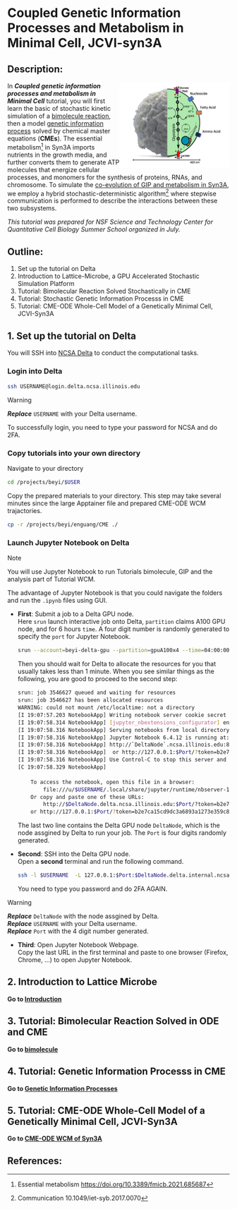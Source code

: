 # Coupled Genetic Information Processes and Metabolism in Minimal Cell, JCVI-syn3A

## Description:

<img align="right" width="250" src="./figs/figs_WCM/syn3A.png">

In ***Coupled genetic information processes and metabolism in Minimal Cell*** tutorial, you will first learn the basic of stochastic kinetic simulation of a [bimolecule reaction](bimolecule/), then a model [genetic information process](GIP/) solved by chemical master equations (**CMEs**). The essential metabolism[^breuer_metabolism] in Syn3A imports nutrients in the growth media, and further converts them to generate ATP molecules that energize cellular processes, and monomers for the synthesis of proteins, RNAs, and chromosome. To simulate the [co-evolution of GIP and metabolism in Syn3A](WCM/), we employ a hybrid stochastic-deterministic algorithm[^bianchi_CMEODE] where stepwise communication is performed to describe the interactions between these two subsystems.

*This tutorial was prepared for NSF Science and Technology Center for Quantitative Cell Biology Summer School organized in July.*

## Outline:

1. Set up the tutorial on Delta
2. Introduction to Lattice-Microbe, a GPU Accelerated Stochastic Simulation Platform
3. Tutorial: Bimolecular Reaction Solved Stochastically in CME
4. Tutorial: Stochastic Genetic Information Processs in CME
5. Tutorial: CME-ODE Whole-Cell Model of a Genetically Minimal Cell, JCVI-Syn3A
   
## 1. Set up the tutorial on Delta

You will SSH into [NCSA Delta](https://docs.ncsa.illinois.edu/systems/delta/en/latest/quick_start.html) to conduct the computational tasks.

### Login into Delta 

```bash
ssh USERNAME@login.delta.ncsa.illinois.edu
```
> [!WARNING]
> ***Replace*** `USERNAME` with your Delta username. 

To successfully login, you need to type your password for NCSA and do 2FA.

###  Copy tutorials into your own directory

Navigate to your directory

```bash
cd /projects/beyi/$USER
```

Copy the prepared materials to your directory. This step may take several minutes since the large Apptainer file and prepared CME-ODE WCM trajactories.

```bash
cp -r /projects/beyi/enguang/CME ./
```

### Launch Jupyter Notebook on Delta
>[!NOTE]
>You will use Jupyter Notebook to run Tutorials bimolecule, GIP and the analysis part of Tutorial WCM. 

The advantage of Jupyter Notebook is that you could navigate the folders and run the `.ipynb` files using GUI.

- **First**: Submit a job to a Delta GPU node.  
    Here `srun` launch interactive job onto Delta, `partition` claims A100 GPU node, and for 6 hours `time`. A four digit number is randomly generated to specify the `port` for Jupyter Notebook. 

  ```bash
  srun --account=beyi-delta-gpu --partition=gpuA100x4 --time=04:00:00 --mem=64g --gpus-per-node=1 --tasks-per-node=1 --cpus-per-task=16 --nodes=1 apptainer exec --nv --containall --bind /projects/beyi/$USER/:/workspace /projects/beyi/$USER/CME/summer2025.sif bash -c "source /root/miniconda3/etc/profile.d/conda.sh && conda activate lm_2.5_dev && jupyter notebook /workspace/ --no-browser --port=$((RANDOM%9000+1000)) --ip=0.0.0.0 --allow-root"
  ```  

  Then you should wait for Delta to allocate the resources for you that usually takes less than 1 minute. When you see similar things as the following, you are good to proceed to the second step:
  ```bash
  srun: job 3546627 queued and waiting for resources
  srun: job 3546627 has been allocated resources
  WARNING: could not mount /etc/localtime: not a directory
  [I 19:07:57.203 NotebookApp] Writing notebook server cookie secret to /u/$USER/.local/share/jupyter/runtime/notebook_cookie_secret
  [I 19:07:58.314 NotebookApp] [jupyter_nbextensions_configurator] enabled 0.6.3
  [I 19:07:58.316 NotebookApp] Serving notebooks from local directory: /workspace
  [I 19:07:58.316 NotebookApp] Jupyter Notebook 6.4.12 is running at:
  [I 19:07:58.316 NotebookApp] http://`DeltaNode`.ncsa.illinois.edu:8811/?token=b2e7ca15cd9dc3a6893a1273e359c88869225bc29d66c80c
  [I 19:07:58.316 NotebookApp]  or http://127.0.0.1:$Port/?token=b2e7ca15cd9dc3a6893a1273e359c88869225bc29d66c80c
  [I 19:07:58.316 NotebookApp] Use Control-C to stop this server and shut down all kernels (twice to skip confirmation).
  [C 19:07:58.329 NotebookApp]

      To access the notebook, open this file in a browser:
          file:///u/$USERNAME/.local/share/jupyter/runtime/nbserver-13-open.html
      Or copy and paste one of these URLs:
          http://$DeltaNode.delta.ncsa.illinois.edu:$Port/?token=b2e7ca15cd9dc3a6893a1273e359c88869225bc29d66c80c
      or http://127.0.0.1:$Port/?token=b2e7ca15cd9dc3a6893a1273e359c88869225bc29d66c80c
  ```

  The last two line contains the Delta GPU node `DeltaNode`, which is the node assgined by Delta to run your job. The `Port` is four digits randomly generated.

- **Second**: SSH into the Delta GPU node.  
  Open a **second** terminal and run the following command.
  ```bash
  ssh -l $USERNAME  -L 127.0.0.1:$Port:$DeltaNode.delta.internal.ncsa.edu:$Port dt-login.delta.ncsa.illinois.edu
  ```
  You need to type you password and do 2FA AGAIN.

>[!WARNING]
>***Replace*** `DeltaNode` with the node assgined by Delta.    
>***Replace*** `USERNAME` with your Delta username.   
>***Replace*** `Port` with the 4 digit number generated.  

- **Third**: Open Jupyter Notebook Webpage.   
  Copy the last URL in the first terminal and paste to one browser (Firefox, Chrome, ...) to open Jupyter Notebook.

## 2. Introduction to Lattice Microbe

**Go to [Introduction](introduction/)**

## 3. Tutorial: Bimolecular Reaction Solved in ODE and CME

**Go to [bimolecule](bimolecule/)**

## 4. Tutorial: Genetic Information Processs in CME

**Go to [Genetic Information Processes](GIP/)**

## 5. Tutorial: CME-ODE Whole-Cell Model of a Genetically Minimal Cell, JCVI-Syn3A

**Go to [CME-ODE WCM of Syn3A](WCM/)**

## References:
[^breuer_metabolism]: Essential metabolism https://doi.org/10.3389/fmicb.2021.685687
[^bianchi_CMEODE]: Communication 10.1049/iet-syb.2017.0070
